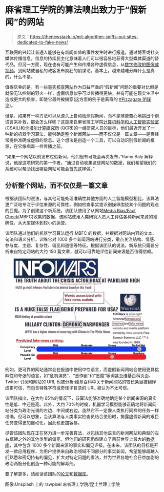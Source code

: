 # 麻省理工学院的算法嗅出致力于“假新闻”的网站

> 原文：<https://thenewstack.io/mit-algorithm-sniffs-out-sites-dedicated-to-fake-news/>

互联网的兴起让普通人能够在有新闻价值的事件发生时进行报道，通过博客或社交媒体传播信息。信息的持续民主化意味着人们可以很容易地获得大型媒体渠道的替代品，但另一方面，现在也有可能产生和传播各种虚假信息，从[数字修改的图像或视频](https://thenewstack.io/synthesize-fake-obama-video-artificial-neural-networks/)，到网站或自私的政客发布疯狂的阴谋论。基本上，越来越难分辨什么是真的，什么不是。

值得庆幸的是，有一些[事实核查网站](https://mediabiasfactcheck.com/2016/07/20/the-10-best-fact-checking-sites/)作为日益严重的“假新闻”问题的重要对比但是就像无法控制的野火一样，虚假信息似乎可以传播得更快，并有可能在现实生活中造成更大的损害，即使它最终被揭穿(这方面的例子是离奇的 [#Pizzagate 阴谋论](https://en.wikipedia.org/wiki/Pizzagate_conspiracy_theory))。

但是，如果有一种方法可以从源头上自动检测假新闻，而不是煞费苦心地挑出个别谎言来补救，那会怎么样呢？这是来自麻省理工学院[计算机科学和人工智能实验室](https://www.csail.mit.edu/) (CSAIL)和[卡塔尔计算研究所](https://www.qcri.org/) (QCRI)的一组研究人员的目标，他们最近开发了一种新的机器学习算法，能够确定整个新闻网站——而不仅仅是一篇文章——是否经常提供准确或虚假的信息。这个想法是创造一个工具，可以自动识别假新闻的根源，在它像病毒一样传播之前。

“如果一个网站以前发布过假新闻，他们很有可能会再次发布，”Ramy Baly 解释说，他是这项研究的第一作者。“通过自动收集这些网站的数据，我们希望我们的系统可以帮助找出哪些网站可能会首先这样做。”

## 分析整个网站，而不仅仅是一篇文章

根据该团队的说法，与其他可能处理准确性其他方面的人工智能模型相比，该算法更广泛地专注于评估来源的可靠性，例如检查事实或识别操纵围绕某个问题的观点的巨魔。为了创建这个新系统，该团队使用了从网站[Media Bias/Fact Check](https://mediabiasfactcheck.com/)(MBFC)收集的数据，该网站使用人类研究人员人工评估各种新闻来源的准确性，从大型媒体到较小的运营。

该团队通过他们的机器学习算法运行 MBFC 的数据，并根据对网站内容的文本、句法和语义分析，训练它对 1000 多个新闻网站进行分类，重点关注结构、情感、参与度、主题、复杂性、偏见和道德等特征。根据该团队的说法，新系统只需要分析来自特定网站的大约 150 篇文章，就可以可靠地评估新闻来源是否值得信赖。

![](img/4b70e410326f2f21f4ec6f1aadab0d70.png)

例如，更可靠的网站通常会在报道中使用中性语言，而虚假新闻网站会使用更具挑衅性和夸张的语言，如“危机演员”、“恶作剧”和“恶魔”等词甚至维基百科页面、Twitter 订阅和网站的 URL 也被分析:维基百科中关于新闻网站的较长条目被翻译成更可信，而包含特殊字符或奇怪子目录的 URL 被认为不太可信。

该团队指出，在大约 65%的情况下，该算法能够准确地确定某个新闻来源的真实性是低、中还是高。此外，大约 70%的时候，机器学习模型能够正确地将新闻网站分类为政治光谱的左边、中间或右边。虽然它不一定像人类执行同样的任务一样准确，但可以想象，当该算法与人类事实检查员结合使用时，揭露虚假新闻的艰巨任务变得更加自动化，因此也更加容易。

尽管该团队现在正在努力进一步完善算法，以包括其他语言的新闻网站和典型的左右框架之外的其他类型的偏见，但他们的研究仍然建立了目前世界上最大的[数据库](https://github.com/ramybaly/News-Media-Reliability/)，其中包含 1000 多个新闻来源的事实和偏见评级。在未来，该团队的目标是开发一款应用程序，为用户提供来自政治领域不同部分的事实新闻，希望能够超越人们熟悉和密切持有的偏见，扩大对特定问题的看法，并为世界各地社会日益加剧的政治两极分化创造一种可能的解毒剂。

要了解更多，请阅读该团队的[论文](https://arxiv.org/pdf/1810.01765.pdf)和[数据库](https://github.com/ramybaly/News-Media-Reliability/)。

图像:Unsplash 上的 rawpixel 麻省理工学院/昆士兰理工学院

<svg xmlns:xlink="http://www.w3.org/1999/xlink" viewBox="0 0 68 31" version="1.1"><title>Group</title> <desc>Created with Sketch.</desc></svg>